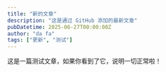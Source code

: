 ```yaml
---
title: "新的文章"
description: "这是通过 GitHub 添加的最新文章"
pubDatetime: 2025-06-27T00:00:00Z
author: "da fa"
tags: ["更新", "测试"]
---
```


这是一篇测试文章，如果你看到了它，说明一切正常啦！
